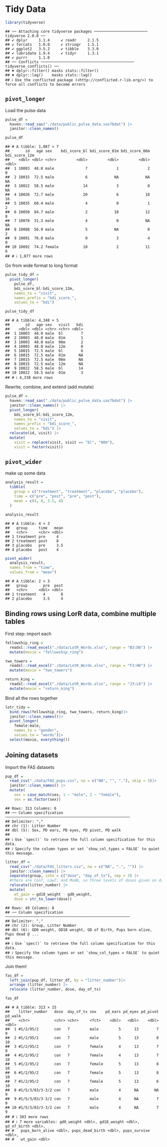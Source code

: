 Tidy Data
================

``` r
library(tidyverse)
```

    ## ── Attaching core tidyverse packages ──────────────────────── tidyverse 2.0.0 ──
    ## ✔ dplyr     1.1.4     ✔ readr     2.1.5
    ## ✔ forcats   1.0.0     ✔ stringr   1.5.1
    ## ✔ ggplot2   3.5.2     ✔ tibble    3.3.0
    ## ✔ lubridate 1.9.4     ✔ tidyr     1.3.1
    ## ✔ purrr     1.1.0     
    ## ── Conflicts ────────────────────────────────────────── tidyverse_conflicts() ──
    ## ✖ dplyr::filter() masks stats::filter()
    ## ✖ dplyr::lag()    masks stats::lag()
    ## ℹ Use the conflicted package (<http://conflicted.r-lib.org/>) to force all conflicts to become errors

## `pivot_longer`

Load the pulse data

``` r
pulse_df = 
  haven::read_sas("./data/public_pulse_data.sas7bdat") |>
  janitor::clean_names()

pulse_df
```

    ## # A tibble: 1,087 × 7
    ##       id   age sex    bdi_score_bl bdi_score_01m bdi_score_06m bdi_score_12m
    ##    <dbl> <dbl> <chr>         <dbl>         <dbl>         <dbl>         <dbl>
    ##  1 10003  48.0 male              7             1             2             0
    ##  2 10015  72.5 male              6            NA            NA            NA
    ##  3 10022  58.5 male             14             3             8            NA
    ##  4 10026  72.7 male             20             6            18            16
    ##  5 10035  60.4 male              4             0             1             2
    ##  6 10050  84.7 male              2            10            12             8
    ##  7 10078  31.3 male              4             0            NA            NA
    ##  8 10088  56.9 male              5            NA             0             2
    ##  9 10091  76.0 male              0             3             4             0
    ## 10 10092  74.2 female           10             2            11             6
    ## # ℹ 1,077 more rows

Go from wide format to long format

``` r
pulse_tidy_df = 
  pivot_longer(
    pulse_df, 
    bdi_score_bl:bdi_score_12m,
    names_to = "visit", 
    names_prefix = "bdi_score_",
    values_to = "bdi")

pulse_tidy_df
```

    ## # A tibble: 4,348 × 5
    ##       id   age sex   visit   bdi
    ##    <dbl> <dbl> <chr> <chr> <dbl>
    ##  1 10003  48.0 male  bl        7
    ##  2 10003  48.0 male  01m       1
    ##  3 10003  48.0 male  06m       2
    ##  4 10003  48.0 male  12m       0
    ##  5 10015  72.5 male  bl        6
    ##  6 10015  72.5 male  01m      NA
    ##  7 10015  72.5 male  06m      NA
    ##  8 10015  72.5 male  12m      NA
    ##  9 10022  58.5 male  bl       14
    ## 10 10022  58.5 male  01m       3
    ## # ℹ 4,338 more rows

Rewrite, combine, and extend (add mutate)

``` r
pulse_df = 
  haven::read_sas("./data/public_pulse_data.sas7bdat") |>
  janitor::clean_names() |>
  pivot_longer(
    bdi_score_bl:bdi_score_12m,
    names_to = "visit", 
    names_prefix = "bdi_score_",
    values_to = "bdi") |>
  relocate(id, visit) |>
  mutate(
    visit = replace(visit, visit == "bl", "00m"),
    visit = factor(visit)) 
```

## `pivot_wider`

make up some data

``` r
analysis_result = 
  tibble(
    group = c("treatment", "treatment", "placebo", "placebo"),
    time = c("pre", "post", "pre", "post"),
    mean = c(4, 8, 3.5, 4)
  )

analysis_result
```

    ## # A tibble: 4 × 3
    ##   group     time   mean
    ##   <chr>     <chr> <dbl>
    ## 1 treatment pre     4  
    ## 2 treatment post    8  
    ## 3 placebo   pre     3.5
    ## 4 placebo   post    4

``` r
pivot_wider(
  analysis_result, 
  names_from = "time", 
  values_from = "mean")
```

    ## # A tibble: 2 × 3
    ##   group       pre  post
    ##   <chr>     <dbl> <dbl>
    ## 1 treatment   4       8
    ## 2 placebo     3.5     4

## Binding rows using LorR data, combine multiple tables

First step: import each

``` r
fellowship_ring = 
  readxl::read_excel("./data/LotR_Words.xlsx", range = "B3:D6") |>
  mutate(movie = "fellowship_ring")

two_towers = 
  readxl::read_excel("./data/LotR_Words.xlsx", range = "F3:H6") |>
  mutate(movie = "two_towers")

return_king = 
  readxl::read_excel("./data/LotR_Words.xlsx", range = "J3:L6") |>
  mutate(movie = "return_king")
```

Bind all the rows together

``` r
lotr_tidy =
  bind_rows(fellowship_ring, two_towers, return_king)|>
  janitor::clean_names()|>
  pivot_longer(
    female:male,
    names_to = "gender", 
    values_to = "words")|> 
  select(movie, everything()) 
```

## Joining datasets

Import the FAS datasets

``` r
pup_df = 
  read_csv("./data/FAS_pups.csv", na = c("NA", "", "."), skip = 3)|>
  janitor::clean_names() |>
  mutate(
    sex = case_match(sex, 1 ~ "male", 2 ~ "female"),
    sex = as.factor(sex)) 
```

    ## Rows: 313 Columns: 6
    ## ── Column specification ────────────────────────────────────────────────────────
    ## Delimiter: ","
    ## chr (1): Litter Number
    ## dbl (5): Sex, PD ears, PD eyes, PD pivot, PD walk
    ## 
    ## ℹ Use `spec()` to retrieve the full column specification for this data.
    ## ℹ Specify the column types or set `show_col_types = FALSE` to quiet this message.

``` r
litter_df = 
  read_csv("./data/FAS_litters.csv", na = c("NA", ".", "")) |>
  janitor::clean_names() |>
  separate(group, into = c("dose", "day_of_tx"), sep = 3) |>
  #there are Con7, Low7, and Mod8, so three levels of doses given on day 7 or day 8. We need to separate these in to dose and day of treatment. sep = 3 means separate based on the 3rd character
  relocate(litter_number) |>
  mutate(
    wt_gain = gd18_weight - gd0_weight,
    dose = str_to_lower(dose))
```

    ## Rows: 49 Columns: 8
    ## ── Column specification ────────────────────────────────────────────────────────
    ## Delimiter: ","
    ## chr (2): Group, Litter Number
    ## dbl (6): GD0 weight, GD18 weight, GD of Birth, Pups born alive, Pups dead @ ...
    ## 
    ## ℹ Use `spec()` to retrieve the full column specification for this data.
    ## ℹ Specify the column types or set `show_col_types = FALSE` to quiet this message.

Join them!

``` r
fas_df = 
  left_join(pup_df, litter_df, by = "litter_number")|>
  arrange (litter_number) |>
  relocate (litter_number, dose, day_of_tx)

fas_df
```

    ## # A tibble: 313 × 15
    ##    litter_number   dose  day_of_tx sex    pd_ears pd_eyes pd_pivot pd_walk
    ##    <chr>           <chr> <chr>     <fct>    <dbl>   <dbl>    <dbl>   <dbl>
    ##  1 #1/2/95/2       con   7         male         5      13        7       9
    ##  2 #1/2/95/2       con   7         male         5      13        8      10
    ##  3 #1/2/95/2       con   7         female       4      13        7       9
    ##  4 #1/2/95/2       con   7         female       4      13        7      10
    ##  5 #1/2/95/2       con   7         female       5      13        8      10
    ##  6 #1/2/95/2       con   7         female       5      13        8      10
    ##  7 #1/2/95/2       con   7         female       5      13        6      10
    ##  8 #1/5/3/83/3-3/2 con   7         male         4      NA       NA       9
    ##  9 #1/5/3/83/3-3/2 con   7         male         4      NA        7       9
    ## 10 #1/5/3/83/3-3/2 con   7         male         4      NA        7       9
    ## # ℹ 303 more rows
    ## # ℹ 7 more variables: gd0_weight <dbl>, gd18_weight <dbl>, gd_of_birth <dbl>,
    ## #   pups_born_alive <dbl>, pups_dead_birth <dbl>, pups_survive <dbl>,
    ## #   wt_gain <dbl>

